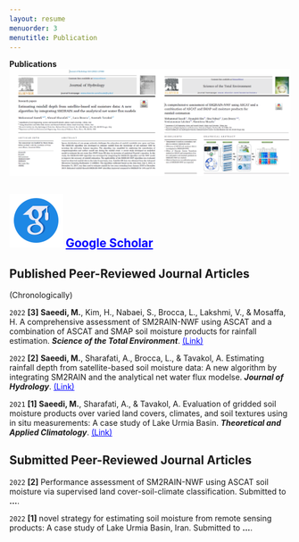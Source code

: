```yaml
---
layout: resume
menuorder: 3
menutitle: Publication
---
```


__Publications__
<img src="/assets//NEWW_P.png" alt="NEWW_P"> 
## <img src="/assets//icons8-google-scholar-96.png" alt="NEWW_P"> __<a href="https://scholar.google.com/citations?user=SI0yqk0AAAAJ&hl=en" style="color: blue;"> Google Scholar </a>__ 

## Published Peer-Reviewed Journal Articles 
(Chronologically)

`2022`
__[3]__ __Saeedi, M.__, Kim, H., Nabaei, S., Brocca, L., Lakshmi, V., & Mosaffa, H. A comprehensive assessment of SM2RAIN-NWF using ASCAT and a combination of ASCAT and SMAP soil moisture products for rainfall estimation. ___Science of the Total Environment___. <a href="https://www.sciencedirect.com/science/article/abs/pii/S0048969722035136" style="color: blue;">(Link)</a>

`2022`
__[2]__ __Saeedi, M.__, Sharafati, A., Brocca, L., & Tavakol, A. Estimating rainfall depth from satellite-based soil moisture data: A new algorithm by integrating SM2RAIN and the analytical net water flux modelse. ___Journal of Hydrology___. <a href="https://www.sciencedirect.com/science/article/abs/pii/S0022169422004437" style="color: blue;">(Link)</a>

`2021`
__[1]__ __Saeedi, M.__, Sharafati, A., & Tavakol, A. Evaluation of gridded soil moisture products over varied land covers, climates, and soil textures using in situ measurements: A case study of Lake Urmia Basin. ___Theoretical and Applied Climatology___. <a href="https://link.springer.com/article/10.1007/s00704-021-03678-x" style="color: blue;">(Link)</a>




## Submitted Peer-Reviewed Journal Articles
`2022`
__[2]__ Performance assessment of SM2RAIN-NWF using ASCAT soil moisture via supervised land cover-soil-climate classification. Submitted to __...__.

`2022`
__[1]__ novel strategy for estimating soil moisture from remote sensing products: A case study of Lake Urmia Basin, Iran. Submitted to __...__.


<!-- ### Footer

Last updated: May 2013 -->


